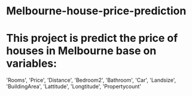 # Melbourne-house-price-prediction
# This project is predict the price of houses in Melbourne base on variables:
'Rooms', 
'Price', 
'Distance', 
'Bedroom2', 
'Bathroom', 
'Car', 
'Landsize', 
'BuildingArea', 
 'Lattitude', 
 'Longtitude', 
 'Propertycount'

